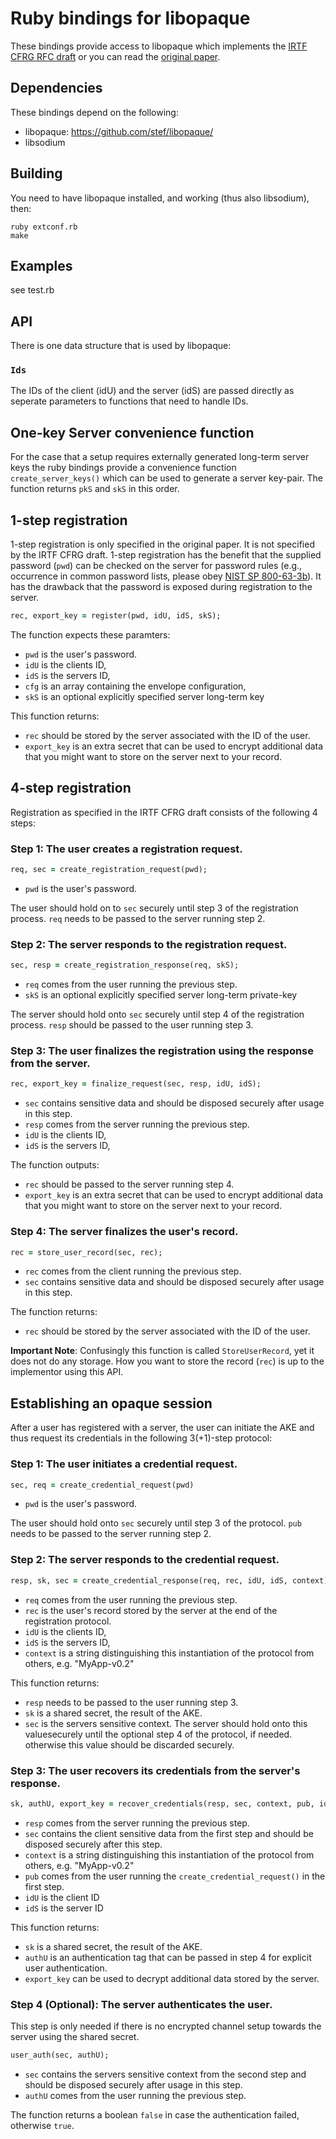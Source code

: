 # Ruby bindings for libopaque

These bindings provide access to libopaque which implements the
[IRTF CFRG RFC draft](https://github.com/cfrg/draft-irtf-cfrg-opaque)
or you can read the [original paper](https://eprint.iacr.org/2018/163).

## Dependencies

These bindings depend on the following:
 - libopaque: https://github.com/stef/libopaque/
 - libsodium

## Building

You need to have libopaque installed, and working (thus also libsodium), then:

```
ruby extconf.rb
make
```

## Examples

see test.rb

## API

There is one data structure that is used by libopaque:

### `Ids`

The IDs of the client (idU) and the server (idS) are passed directly
as seperate parameters to functions that need to handle IDs.

## One-key Server convenience function

For the case that a setup requires externally generated long-term
server keys the ruby bindings provide a convenience function
`create_server_keys()` which can be used to generate a server
key-pair. The function returns `pkS` and `skS` in this order.

## 1-step registration

1-step registration is only specified in the original paper. It is not
specified by the IRTF CFRG draft. 1-step registration has the benefit
that the supplied password (`pwd`) can be checked on the server for
password rules (e.g., occurrence in common password lists, please obey
[NIST SP 800-63-3b](https://pages.nist.gov/800-63-3/sp800-63b.html#memsecret)). It
has the drawback that the password is exposed during registration to the server.

```ruby
rec, export_key = register(pwd, idU, idS, skS);
```

The function expects these paramters:

 - `pwd` is the user's password.
 - `idU` is the clients ID,
 - `idS` is the servers ID,
 - `cfg` is an array containing the envelope configuration,
 - `skS` is an optional explicitly specified server long-term key

This function returns:

 - `rec` should be stored by the server associated with the ID of the user.
 - `export_key` is an extra secret that can be used to encrypt
   additional data that you might want to store on the server next to
   your record.

## 4-step registration

Registration as specified in the IRTF CFRG draft consists of the
following 4 steps:

### Step 1: The user creates a registration request.

```ruby
req, sec = create_registration_request(pwd);
```

- `pwd` is the user's password.

The user should hold on to `sec` securely until step 3 of the
registration process. `req` needs to be passed to the server running
step 2.

### Step 2: The server responds to the registration request.

```ruby
sec, resp = create_registration_response(req, skS);
```

 - `req` comes from the user running the previous step.
 - `skS` is an optional explicitly specified server long-term private-key

The server should hold onto `sec` securely until step 4 of the registration process.
`resp` should be passed to the user running step 3.

### Step 3: The user finalizes the registration using the response from the server.

```ruby
rec, export_key = finalize_request(sec, resp, idU, idS);
```

 - `sec` contains sensitive data and should be disposed securely after usage in this step.
 - `resp` comes from the server running the previous step.
 - `idU` is the clients ID,
 - `idS` is the servers ID,

The function outputs:

 - `rec` should be passed to the server running step 4.
 - `export_key` is an extra secret that can be used to encrypt
   additional data that you might want to store on the server next to
   your record.

### Step 4: The server finalizes the user's record.

```ruby
rec = store_user_record(sec, rec);
```

 - `rec` comes from the client running the previous step.
 - `sec` contains sensitive data and should be disposed securely after usage in this step.

The function returns:

 - `rec` should be stored by the server associated with the ID of the user.

**Important Note**: Confusingly this function is called `StoreUserRecord`, yet it
does not do any storage. How you want to store the record (`rec`) is up
to the implementor using this API.

## Establishing an opaque session

After a user has registered with a server, the user can initiate the
AKE and thus request its credentials in the following 3(+1)-step protocol:

### Step 1: The user initiates a credential request.

```ruby
sec, req = create_credential_request(pwd)
```

 - `pwd` is the user's password.

The user should hold onto `sec` securely until step 3 of the protocol.
`pub` needs to be passed to the server running step 2.

### Step 2: The server responds to the credential request.

```ruby
resp, sk, sec = create_credential_response(req, rec, idU, idS, context);
```

 - `req` comes from the user running the previous step.
 - `rec` is the user's record stored by the server at the end of the registration protocol.
 - `idU` is the clients ID,
 - `idS` is the servers ID,
 - `context` is a string distinguishing this instantiation of the protocol from others, e.g. "MyApp-v0.2"

This function returns:

 - `resp` needs to be passed to the user running step 3.
 - `sk` is a shared secret, the result of the AKE.
 - `sec` is the servers sensitive context. The server should hold onto
   this valuesecurely until the optional step 4 of the protocol, if
   needed. otherwise this value should be discarded securely.

### Step 3: The user recovers its credentials from the server's response.

```ruby
sk, authU, export_key = recover_credentials(resp, sec, context, pub, idU, idS);
```

 - `resp` comes from the server running the previous step.
 - `sec` contains the client sensitive data from the first step and
   should be disposed securely after this step.
 - `context` is a string distinguishing this instantiation of the protocol from others, e.g. "MyApp-v0.2"
 - `pub` comes from the user running the `create_credential_request()` in the first step.
 - `idU` is the client ID
 - `idS` is the server ID

This function returns:

 - `sk` is a shared secret, the result of the AKE.
 - `authU` is an authentication tag that can be passed in step 4 for
   explicit user authentication.
 - `export_key` can be used to decrypt additional data stored by the server.

### Step 4 (Optional): The server authenticates the user.

This step is only needed if there is no encrypted channel setup
towards the server using the shared secret.

```ruby
user_auth(sec, authU);
```

 - `sec` contains the servers sensitive context from the second step
   and should be disposed securely after usage in this step.
 - `authU` comes from the user running the previous step.

The function returns a boolean `false` in case the authentication
failed, otherwise `true`.

